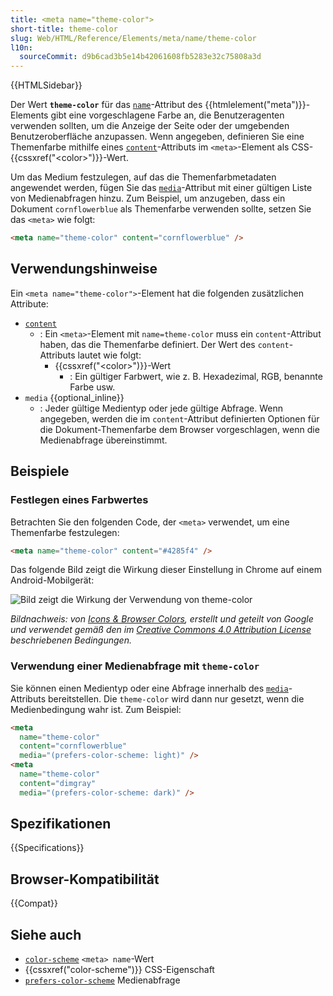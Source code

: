 ```yaml
---
title: <meta name="theme-color">
short-title: theme-color
slug: Web/HTML/Reference/Elements/meta/name/theme-color
l10n:
  sourceCommit: d9b6cad3b5e14b42061608fb5283e32c75808a3d
---
```


{{HTMLSidebar}}

Der Wert **`theme-color`** für das [`name`](/de/docs/Web/HTML/Reference/Elements/meta#name)-Attribut des {{htmlelement("meta")}}-Elements gibt eine vorgeschlagene Farbe an, die Benutzeragenten verwenden sollten, um die Anzeige der Seite oder der umgebenden Benutzeroberfläche anzupassen.
Wenn angegeben, definieren Sie eine Themenfarbe mithilfe eines [`content`](/de/docs/Web/HTML/Reference/Elements/meta#content)-Attributs im `<meta>`-Element als CSS-{{cssxref("&lt;color&gt;")}}-Wert.

Um das Medium festzulegen, auf das die Themenfarbmetadaten angewendet werden, fügen Sie das [`media`](/de/docs/Web/HTML/Reference/Elements/meta#media)-Attribut mit einer gültigen Liste von Medienabfragen hinzu.
Zum Beispiel, um anzugeben, dass ein Dokument `cornflowerblue` als Themenfarbe verwenden sollte, setzen Sie das `<meta>` wie folgt:

```html
<meta name="theme-color" content="cornflowerblue" />
```

## Verwendungshinweise

Ein `<meta name="theme-color">`-Element hat die folgenden zusätzlichen Attribute:

- [`content`](/de/docs/Web/HTML/Reference/Elements/meta#content)
  - : Ein `<meta>`-Element mit `name=theme-color` muss ein `content`-Attribut haben, das die Themenfarbe definiert.
    Der Wert des `content`-Attributs lautet wie folgt:
    - {{cssxref("&lt;color&gt;")}}-Wert
      - : Ein gültiger Farbwert, wie z. B. Hexadezimal, RGB, benannte Farbe usw.
- `media` {{optional_inline}}
  - : Jeder gültige Medientyp oder jede gültige Abfrage.
    Wenn angegeben, werden die im `content`-Attribut definierten Optionen für die Dokument-Themenfarbe dem Browser vorgeschlagen, wenn die Medienabfrage übereinstimmt.

## Beispiele

### Festlegen eines Farbwertes

Betrachten Sie den folgenden Code, der `<meta>` verwendet, um eine Themenfarbe festzulegen:

```html
<meta name="theme-color" content="#4285f4" />
```

Das folgende Bild zeigt die Wirkung dieser Einstellung in Chrome auf einem Android-Mobilgerät:

![Bild zeigt die Wirkung der Verwendung von theme-color](theme-color.png)

_Bildnachweis: von [Icons & Browser Colors](https://web.dev/articles/icons-and-browser-colors), erstellt und geteilt von Google und verwendet gemäß den im [Creative Commons 4.0 Attribution License](https://creativecommons.org/licenses/by/4.0/) beschriebenen Bedingungen._

### Verwendung einer Medienabfrage mit `theme-color`

Sie können einen Medientyp oder eine Abfrage innerhalb des [`media`](/de/docs/Web/HTML/Reference/Elements/meta#media)-Attributs bereitstellen.
Die `theme-color` wird dann nur gesetzt, wenn die Medienbedingung wahr ist.
Zum Beispiel:

```html
<meta
  name="theme-color"
  content="cornflowerblue"
  media="(prefers-color-scheme: light)" />
<meta
  name="theme-color"
  content="dimgray"
  media="(prefers-color-scheme: dark)" />
```

## Spezifikationen

{{Specifications}}

## Browser-Kompatibilität

{{Compat}}

## Siehe auch

- [`color-scheme`](/de/docs/Web/HTML/Reference/Elements/meta/name/color-scheme) `<meta> name`-Wert
- {{cssxref("color-scheme")}} CSS-Eigenschaft
- [`prefers-color-scheme`](/de/docs/Web/CSS/@media/prefers-color-scheme) Medienabfrage
